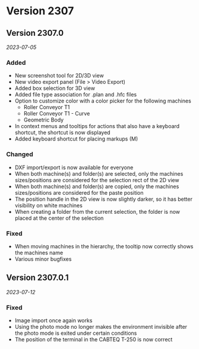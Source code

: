 # Version 2307

## Version 2307.0
_2023-07-05_

### Added

* New screenshot tool for 2D/3D view
* New video export panel (File > Video Export)
* Added box selection for 3D view
* Added file type association for .plan and .hfc files
* Option to customize color with a color picker for the following machines
    * Roller Conveyor T1
    * Roller Conveyor T1 - Curve
    * Geometric Body
* In context menus and tooltips for actions that also have a keyboard shortcut, the shortcut is now displayed
* Added keyboard shortcut for placing markups (M)

### Changed

* DXF import/export is now available for everyone
* When both machine(s) and folder(s) are selected, only the machines sizes/positions are considered for the selection rect of the 2D view
* When both machine(s) and folder(s) are copied, only the machines sizes/positions are considered for the paste position
* The position handle in the 2D view is now slightly darker, so it has better visibility on white machines
* When creating a folder from the current selection, the folder is now placed at the center of the selection

### Fixed

* When moving machines in the hierarchy, the tooltip now correctly shows the machines name
* Various minor bugfixes

## Version 2307.0.1
_2023-07-12_

### Fixed

* Image import once again works
* Using the photo mode no longer makes the environment invisible after the photo mode is exited under certain conditions
* The position of the terminal in the CABTEQ T-250 is now correct

